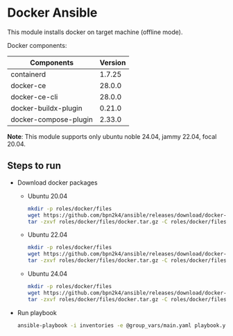 # Docker Ansible

This module installs docker on target machine (offline mode).

Docker components:

| Components            | Version |
| --------------------- | ------- |
| containerd            | 1.7.25  |
| docker-ce             | 28.0.0  |
| docker-ce-cli         | 28.0.0  |
| docker-buildx-plugin  | 0.21.0  |
| docker-compose-plugin | 2.33.0  |

**Note**: This module supports only ubuntu noble 24.04, jammy 22.04, focal 20.04.

## Steps to run

- Download docker packages
  - Ubuntu 20.04
    ```bash
    mkdir -p roles/docker/files
    wget https://github.com/bpn2k4/ansible/releases/download/docker-28.0.0/docker-focal-28.0.0.tar.gz -O roles/docker/files/docker.tar.gz
    tar -zxvf roles/docker/files/docker.tar.gz -C roles/docker/files
    ```

  - Ubuntu 22.04
    ```bash
    mkdir -p roles/docker/files
    wget https://github.com/bpn2k4/ansible/releases/download/docker-28.0.0/docker-jammy-28.0.0.tar.gz -O roles/docker/files/docker.tar.gz
    tar -zxvf roles/docker/files/docker.tar.gz -C roles/docker/files
    ```

  - Ubuntu 24.04
    ```bash
    mkdir -p roles/docker/files
    wget https://github.com/bpn2k4/ansible/releases/download/docker-28.0.0/docker-noble-28.0.0.tar.gz -O roles/docker/files/docker.tar.gz
    tar -zxvf roles/docker/files/docker.tar.gz -C roles/docker/files
    ```

- Run playbook

  ```bash
  ansible-playbook -i inventories -e @group_vars/main.yaml playbook.yaml
  ```